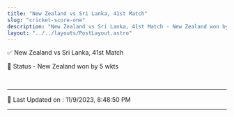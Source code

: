 ```yaml
---
title: "New Zealand vs Sri Lanka, 41st Match"
slug: "cricket-score-one"
description: "New Zealand vs Sri Lanka, 41st Match - New Zealand won by 5 wkts."
layout: "../../layouts/PostLayout.astro"
--- 
```


✅ New Zealand vs Sri Lanka, 41st Match

📑 Status - New Zealand won by 5 wkts

<br />

***

📝 Last Updated on : 11/9/2023, 8:48:50 PM

***

